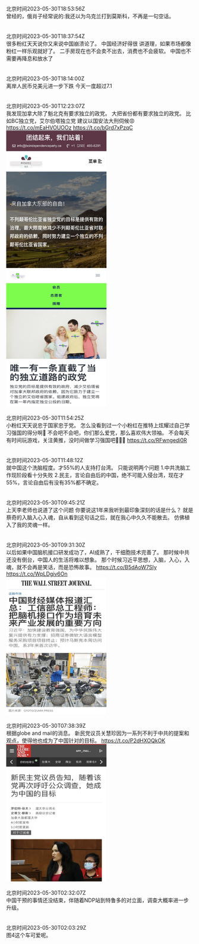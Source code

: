 北京时间2023-05-30T18:53:56Z<br>曾经的，俄肖子经常说的:我还以为乌克兰打到莫斯科，不再是一句空话。<br><br><br>北京时间2023-05-30T18:37:54Z<br>很多粉红天天说你又来说中国崩溃论了。
中国经济好得很
讲道理，如果市场都像粉红一样乐观就好了。
二手房现在也不会卖不出去，消费也不会疲软。
中国也不需要再降息和放水了<br><br><br>北京时间2023-05-30T18:14:00Z<br>离岸人民币兑美元进一步下跌
今天一度超过7.1<br><br><br>北京时间2023-05-30T12:23:07Z<br>我发现加拿大除了魁北克有要求独立的政党。
大把省份都有要求独立的政党。
比如BC独立党，艾尔伯塔独立党
建议以国安法大刑伺候😡 https://t.co/mEaHVOUOOz https://t.co/bGrd7xPzqC<br><img src='/temp/image/2023/u-Month-5/1663400622501302272_0.jpg' width='270' height='370'><img src='/temp/image/2023/u-Month-5/1663400622501302272_1.jpg' width='270' height='370'><br><br>北京时间2023-05-30T11:54:25Z<br>小粉红天天说忠于国家忠于党。
怎么没看到过一个小粉红在推特上炫耀过自己学习强国的得分啊🤔️
不会吧不会吧，你们那么爱党，那么喜欢伟大领袖。
不会每天有时间玩游戏，关注黄推，没时间做学习强国吧😤😤😤 https://t.co/RFwngedi0R<br><br><br>北京时间2023-05-30T11:48:12Z<br>就中国这个洗脑程度。才55%的人支持打台湾。
只能说明两个问题
1.中共洗脑工作现阶段看十分失败
2.民主，言论自由后的中国，绝不可能入侵台湾，现在才55%，言论自由后有没有35%都不确定。<br><br><br>北京时间2023-05-30T09:45:21Z<br>上天李老师也说道了这个问题
你要说这1年来我听到最印象深刻的话是什么？
就是蔡奇的入脑入心入魂，自从看到这句话之后，就在我心中久久不能散去。
仿佛植入了我的灵魂一样。<br><br><br>北京时间2023-05-30T09:31:30Z<br>以后如果中国脑机接口研发成功了，AI成熟了，干细胞技术完善了。
那时候中共还没有倒台，中国人的生活将难以想象。
那个时候习近平思想，入脑，入心，入魂，就不会再是笑话，而是恐怖故事。 https://t.co/B5dAoW7SIy https://t.co/WpLDgiv6On<br><img src='/temp/image/2023/u-Month-5/1663357435426504704_0.jpg' width='270' height='370'><br><br>北京时间2023-05-30T07:38:39Z<br>根据globe and mail的消息。
新民党议员关慧珍因为一系列不利于中共的提案和观点，使得他也成为了中国针对的目标。 https://t.co/P2dHXOQkOK<br><img src='/temp/image/2023/u-Month-5/1663329035701858305_0.jpg' width='270' height='370'><br><br>北京时间2023-05-30T02:32:07Z<br>中国干预的事情还没结束，伴随着NDP站到特鲁多的对立面，调查大概率进一步升级。<br><br><br>北京时间2023-05-30T02:03:29Z<br>图4这个车可爱呢。<br><br><br>